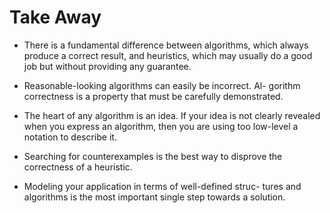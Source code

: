 # Take Away

- There is a fundamental difference between algorithms,
  which always produce a correct result, and heuristics, which may usually do a good job but without providing any guarantee.

- Reasonable-looking algorithms can easily be incorrect. Al-
  gorithm correctness is a property that must be carefully demonstrated.

- The heart of any algorithm is an idea. If your idea is
  not clearly revealed when you express an algorithm, then you are using too low-level a notation to describe it.

- Searching for counterexamples is the best way to disprove
  the correctness of a heuristic.

- Modeling your application in terms of well-defined struc-
  tures and algorithms is the most important single step towards a solution.

<!-- TODO Solve Chapter One Exercise -->
